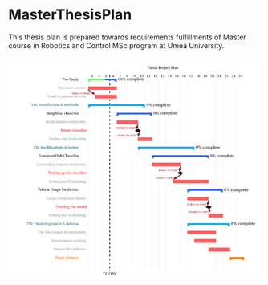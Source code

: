 # MasterThesisPlan
This thesis plan is prepared towards requirements fulfillments of Master course in Robotics and Control MSc program at Umeå University.


![alt text](https://github.com/DieDen9/MasterThesisPlan/blob/master/TimeSchedule.PNG)
